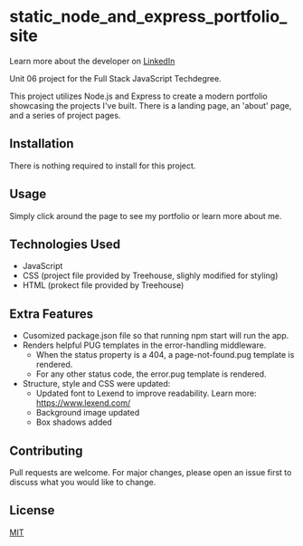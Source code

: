# static_node_and_express_portfolio_site
Learn more about the developer on <a href="https://www.linkedin.com/in/tamarabuilds/" target="_blank">LinkedIn</a>



Unit 06 project for the Full Stack JavaScript Techdegree.

This project utilizes Node.js and Express to create a modern portfolio showcasing the projects I've built. There is a landing page, an 'about' page, and a series of project pages.


## Installation

There is nothing required to install for this project.


## Usage

Simply click around the page to see my portfolio or learn more about me.

## Technologies Used

* JavaScript
* CSS (project file provided by Treehouse, slighly modified for styling)
* HTML (prokect file provided by Treehouse)

## Extra Features

* Cusomized package.json file so that running npm start will run the app.
* Renders helpful PUG templates in the error-handling middleware.
  * When the status property is a 404, a page-not-found.pug template is rendered.
  * For any other status code, the error.pug template is rendered.
* Structure, style and CSS were updated:
  * Updated font to Lexend to improve readability. Learn more: https://www.lexend.com/
  * Background image updated
  * Box shadows added


## Contributing

Pull requests are welcome. For major changes, please open an issue first to discuss what you would like to change.


## License

[MIT](https://choosealicense.com/licenses/mit/)
